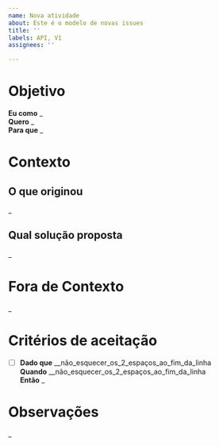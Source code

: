 ```yaml
---
name: Nova atividade
about: Este é o modelo de novas issues
title: ''
labels: API, V1
assignees: ''

---
```


# Objetivo

**Eu como** _  
**Quero** _  
**Para que** _  

# Contexto
## O que originou
_
## Qual solução proposta
_

# Fora de Contexto

_

# Critérios de aceitação

- [ ] **Dado que** __não_esquecer_os_2_espaços_ao_fim_da_linha  
**Quando** __não_esquecer_os_2_espaços_ao_fim_da_linha  
**Então** _

# Observações

_
